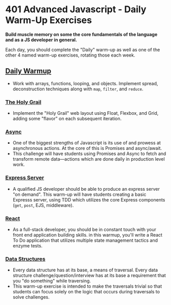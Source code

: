 # 401 Advanced Javascript - Daily Warm-Up Exercises

**Build muscle memory on some the core fundamentals of the language and as a JS developer in general.**

Each day, you should complete the "Daily" warm-up as well as one of the other 4 named warm-up exercises, rotating those each week.

## [Daily Warmup](./daily/)
* Work with arrays, functions, looping, and objects.  Implement spread, deconstruction techniques along with `map`, `filter`, and `reduce`.

### [The Holy Grail](./holy-grail/)
* Implement the "Holy Grail" web layout using Float, Flexbox, and Grid, adding some "flavor" on each subsequent iteration.

### [Async](./async/)
* One of the biggest strengths of Javascript is its use of and prowess at asynchronous actions. At the core of this is Promises and async/await.
* This challenge will have students using Promises and Async to fetch and transform remote data—actions which are done daily in production level work.

### [Express Server](./express/)
* A qualified JS developer should be able to produce an express server "on demand". This warm-up will have students creating a basic Expresss server, using TDD which utilizes the core Express components (`get`, `post`, EJS, middleware).

### [React](./react/)
* As a full-stack developer, you should be in constant touch with your front end application building skills. in this warmup, you'll write a React To Do application that utilizes multiple state management tactics and enzyme tests.

### [Data Structures](./dsa/)
* Every data structure has at its base, a means of traversal. Every data structure challenge/question/interview has at its base a requirement that you "do something" while traversing.
* This warm-up exercise is intended to make the traversals trivial so that students can focus solely on the logic that occurs during traversals to solve challenges.
